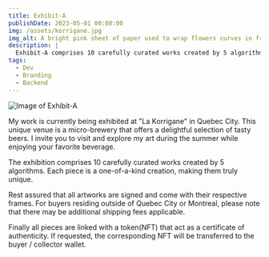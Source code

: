 ```yaml
---
title: Exhibit-A
publishDate: 2023-05-01 00:00:00
img: /assets/korrigane.jpg
img_alt: A bright pink sheet of paper used to wrap flowers curves in front of rich blue background
description: |
  Exhibit-A comprises 10 carefully curated works created by 5 algorithms. Each piece is a one-of-a-kind creation, making them truly unique.
tags:
  - Dev
  - Branding
  - Backend
---
```


<section class="exhibit">
  <div class="exhibit__container">
    <div class="exhibit__image">
      <img src="/assets/jo_korrigane.jpg" alt="Image of Exhibit-A">
    </div>
  <div class="exhibit__content">
    <p>
      My work is currently being exhibited at "La Korrigane" in Quebec City. This unique venue is a micro-brewery that offers a delightful selection of tasty beers. I invite you to visit and explore my art during the summer while enjoying your favorite beverage.
    </p>
    <p>
      The exhibition comprises 10 carefully curated works created by 5 algorithms. Each piece is a one-of-a-kind creation, making them truly unique.
    </p>
    <p>
      Rest assured that all artworks are signed and come with their respective frames. For buyers residing outside of Quebec City or Montreal, please note that there may be additional shipping fees applicable.
    </p>
    <p>
      Finally all pieces are linked with a token(NFT) that act as a certificate of authenticity. If requested, the corresponding NFT will be transferred to the buyer / collector wallet.
    </p>
  </div>

<link rel="stylesheet" href="https://mint.highlight.xyz/assets/embed.css" />
<div data-widget="highlight-mint-page" data-mint-collection-id="64f7c27b373cff27b5e9309c"></div>
<script type="module" crossorigin="true" src="https://mint.highlight.xyz/assets/embed.js?v=1"></script>

  </div>
</section>

<style>
  p{
    margin-bottom:1em;
  }
  .highlight-Header-root{
    display:none;
  }
</style>
